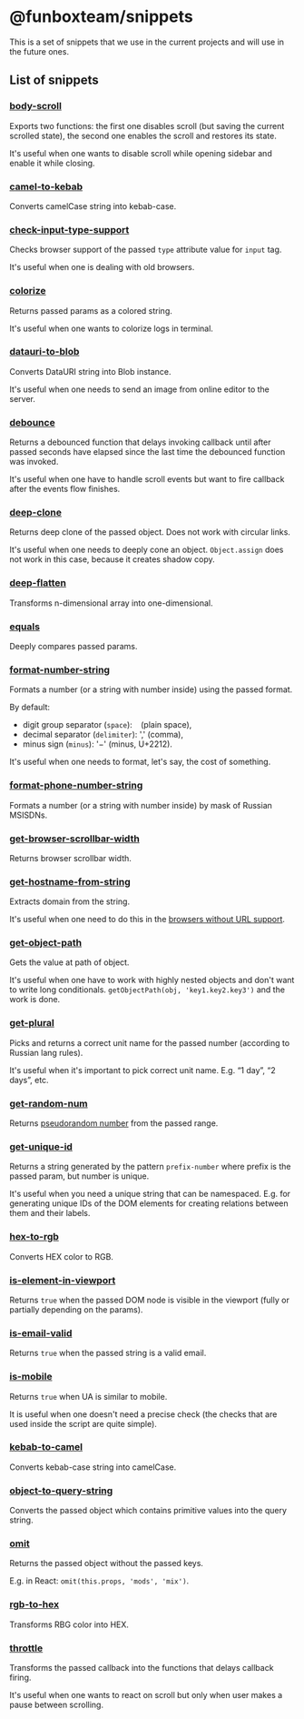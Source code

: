 # @funboxteam/snippets

This is a set of snippets that we use in the current projects 
and will use in the future ones. 

## List of snippets

### [body-scroll](./lib/body-scroll.js)

Exports two functions: the first one disables scroll (but saving the current scrolled state),
the second one enables the scroll and restores its state.

It's useful when one wants to disable scroll while opening sidebar and enable it while closing. 

### [camel-to-kebab](./lib/camel-to-kebab.js)

Converts camelCase string into kebab-case.

### [check-input-type-support](./lib/check-input-type-support.js)

Checks browser support of the passed `type` attribute value for `input` tag.

It's useful when one is dealing with old browsers.

### [colorize](./lib/colorize.js)

Returns passed params as a colored string.

It's useful when one wants to colorize logs in terminal.

### [datauri-to-blob](./lib/datauri-to-blob.js)

Converts DataURI string into Blob instance.

It's useful when one needs to send an image from online editor to the server.

### [debounce](./lib/debounce.js)

Returns a debounced function that delays invoking callback until after passed seconds have elapsed since the last time 
the debounced function was invoked. 

It's useful when one have to handle scroll events but want to fire callback after the events flow finishes.

### [deep-clone](./lib/deep-clone.js)

Returns deep clone of the passed object. Does not work with circular links.

It's useful when one needs to deeply cone an object. `Object.assign` does not work in this case,
because it creates shadow copy.

### [deep-flatten](./lib/deep-flatten.js)

Transforms n-dimensional array into one-dimensional. 

### [equals](./lib/equals.js)

Deeply compares passed params.

### [format-number-string](./lib/format-number-string.js)

Formats a number (or a string with number inside) using the passed format.

By default:
  
  - digit group separator (`space`): ` ` (plain space),
  - decimal separator (`delimiter`): ',' (comma),
  - minus sign (`minus`): '−' (minus, U+2212).
  
It's useful when one needs to format, let's say, the cost of something.

### [format-phone-number-string](./lib/format-phone-number-string.js)

Formats a number (or a string with number inside) by mask of Russian MSISDNs. 

### [get-browser-scrollbar-width](./lib/get-browser-scrollbar-width.js)

Returns browser scrollbar width.

### [get-hostname-from-string](./lib/get-hostname-from-string.js)

Extracts domain from the string.

It's useful when one need to do this in the 
[browsers without URL support](https://developer.mozilla.org/en-US/docs/Web/API/URL).

### [get-object-path](./lib/get-object-path.js)

Gets the value at path of object.

It's useful when one have to work with highly nested objects and don't want to write long conditionals.
`getObjectPath(obj, 'key1.key2.key3')` and the work is done. 

### [get-plural](./lib/get-plural.js)

Picks and returns a correct unit name for the passed number (according to Russian lang rules).

It's useful when it's important to pick correct unit name. E.g. “1 day”, “2 days”, etc.

### [get-random-num](./lib/get-random-num.js)

Returns [pseudorandom number](https://en.wikipedia.org/wiki/Pseudorandom_number_generator) from the passed range.

### [get-unique-id](./lib/get-unique-id.js)

Returns a string generated by the pattern `prefix-number` where prefix is the passed param,
but number is unique.

It's useful when you need a unique string that can be namespaced. E.g. for generating unique IDs 
of the DOM elements for creating relations between them and their labels.

### [hex-to-rgb](./lib/hex-to-rgb.js)

Converts HEX color to RGB.

### [is-element-in-viewport](./lib/is-element-in-viewport.js)

Returns `true` when the passed DOM node is visible in the viewport 
(fully or partially depending on the params). 

### [is-email-valid](./lib/is-email-valid.js)

Returns `true` when the passed string is a valid email.

### [is-mobile](./lib/is-mobile.js)

Returns `true` when UA is similar to mobile.

It is useful when one doesn't need a precise check (the checks that are used inside the script are quite simple).

### [kebab-to-camel](./lib/kebab-to-camel.js)

Converts kebab-case string into camelCase.

### [object-to-query-string](./lib/object-to-query-string.js)

Converts the passed object which contains primitive values into the query string. 

### [omit](./lib/omit.js)

Returns the passed object without the passed keys.

E.g. in React: `omit(this.props, 'mods', 'mix')`.

### [rgb-to-hex](./lib/rgb-to-hex.js)

Transforms RBG color into HEX.

### [throttle](./lib/throttle.js)

Transforms the passed callback into the functions that delays callback firing.

It's useful when one wants to react on scroll but only when user makes a pause between scrolling. 
